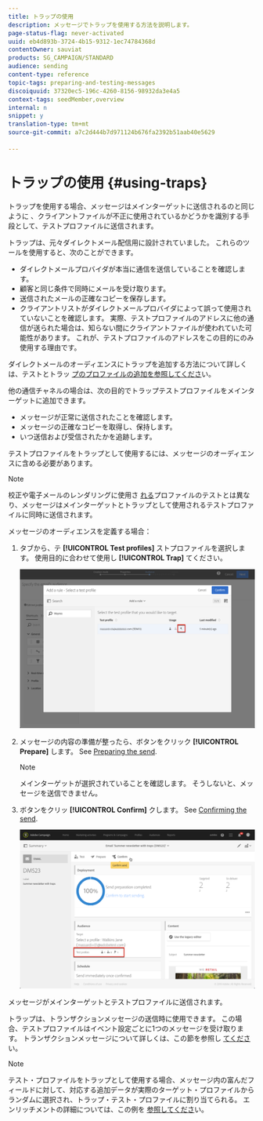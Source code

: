 ```yaml
---
title: トラップの使用
description: メッセージでトラップを使用する方法を説明します。
page-status-flag: never-activated
uuid: eb4d893b-3724-4b15-9312-1ec74784368d
contentOwner: sauviat
products: SG_CAMPAIGN/STANDARD
audience: sending
content-type: reference
topic-tags: preparing-and-testing-messages
discoiquuid: 37320ec5-196c-4260-8156-98932da3e4a5
context-tags: seedMember,overview
internal: n
snippet: y
translation-type: tm+mt
source-git-commit: a7c2d444b7d971124b676fa2392b51aab40e5629

---
```



# トラップの使用 {#using-traps}

トラップを使用する場合、メッセージはメインターゲットに送信されるのと同じように [](../../audiences/using/managing-test-profiles.md) 、クライアントファイルが不正に使用されているかどうかを識別する手段として、テストプロファイルに送信されます。

トラップは、元々ダイレクトメール配信用に設計されていました。 これらのツールを使用すると、次のことができます。

* ダイレクトメールプロバイダが本当に通信を送信していることを確認します。
* 顧客と同じ条件で同時にメールを受け取ります。
* 送信されたメールの正確なコピーを保存します。
* クライアントリストがダイレクトメールプロバイダによって誤って使用されていないことを確認します。 実際、テストプロファイルのアドレスに他の通信が送られた場合は、知らない間にクライアントファイルが使われていた可能性があります。 これが、テストプロファイルのアドレスをこの目的にのみ使用する理由です。

ダイレクトメールのオーディエンスにトラップを追加する方法について詳しくは、テストとトラッ [プのプロファイルの追加を参照してくださ](../../channels/using/defining-the-direct-mail-audience.md#adding-test-and-trap-profiles)い。

他の通信チャネルの場合は、次の目的でトラップテストプロファイルをメインターゲットに追加できます。

* メッセージが正常に送信されたことを確認します。
* メッセージの正確なコピーを取得し、保持します。
* いつ送信および受信されたかを追跡します。

テストプロファイルをトラップとして使用するには、メッセージのオーディエンスに含める必要があります。

>[!NOTE]
>
>校正や電子メールのレンダリングに使用さ [れる](../../sending/using/sending-proofs.md)[](../../sending/using/email-rendering.md)プロファイルのテストとは異なり、メッセージはメインターゲットとトラップとして使用されるテストプロファイルに同時に送信されます。

メッセージのオーディエンスを定義する場合：

1. タブから、テ **[!UICONTROL Test profiles]** ストプロファイルを選択します。 使用目的に合わせて使用し **[!UICONTROL Trap]** てください。

   ![](assets/trap_select.png)

1. メッセージの内容の準備が整ったら、ボタンをクリック **[!UICONTROL Prepare]** します。 See [Preparing the send](../../sending/using/preparing-the-send.md).
   >[!NOTE]
   >
   >メインターゲットが選択されていることを確認します。 そうしないと、メッセージを送信できません。

1. ボタンをクリッ **[!UICONTROL Confirm]** クします。 See [Confirming the send](../../sending/using/confirming-the-send.md).

   ![](assets/trap_confirm.png)

メッセージがメインターゲットとテストプロファイルに送信されます。

トラップは、トランザクションメッセージの送信時に使用できます。 この場合、テストプロファイルはイベント設定ごとに1つのメッセージを受け取ります。 トランザクションメッセージについて詳しくは、この節を参照し [てくださ](../../channels/using/about-transactional-messaging.md)い。

>[!NOTE]
>
>テスト・プロファイルをトラップとして使用する場合、メッセージ内の富んだフィールドに対して、対応する追加データが実際のターゲット・プロファイルからランダムに選択され、トラップ・テスト・プロファイルに割り当てられる。 エンリッチメントの詳細については、この例を [参照してくださ](../../automating/using/enrichment.md#example--enriching-profile-data-with-data-contained-in-a-file)い。
